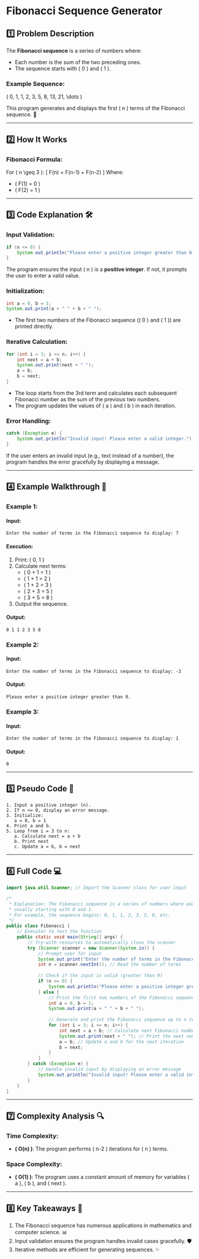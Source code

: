 
# Fibonacci Sequence Generator

## 1️⃣ **Problem Description**
The **Fibonacci sequence** is a series of numbers where:
- Each number is the sum of the two preceding ones.
- The sequence starts with \( 0 \) and \( 1 \).

### Example Sequence:
\( 0, 1, 1, 2, 3, 5, 8, 13, 21, \dots \)

This program generates and displays the first \( n \) terms of the Fibonacci sequence. 🚀

---

## 2️⃣ **How It Works**

### Fibonacci Formula:
For \( n \geq 3 \):
\[
F(n) = F(n-1) + F(n-2)
\]
Where:
- \( F(1) = 0 \)
- \( F(2) = 1 \)

---

## 3️⃣ **Code Explanation** 🛠️

### Input Validation:
```java
if (n <= 0) {
    System.out.println("Please enter a positive integer greater than 0.");
}
```
The program ensures the input \( n \) is a **positive integer**. If not, it prompts the user to enter a valid value.

### Initialization:
```java
int a = 0, b = 1;
System.out.print(a + " " + b + " ");
```
- The first two numbers of the Fibonacci sequence (\( 0 \) and \( 1 \)) are printed directly.

### Iterative Calculation:
```java
for (int i = 3; i <= n; i++) {
    int next = a + b;
    System.out.print(next + " ");
    a = b;
    b = next;
}
```
- The loop starts from the 3rd term and calculates each subsequent Fibonacci number as the sum of the previous two numbers.
- The program updates the values of \( a \) and \( b \) in each iteration.

### Error Handling:
```java
catch (Exception e) {
    System.out.println("Invalid input! Please enter a valid integer.");
}
```
If the user enters an invalid input (e.g., text instead of a number), the program handles the error gracefully by displaying a message.

---

## 4️⃣ **Example Walkthrough** 🌟

### Example 1:
#### Input:
```
Enter the number of terms in the Fibonacci sequence to display: 7
```
#### Execution:
1. Print: \( 0, 1 \)
2. Calculate next terms:
   - \( 0 + 1 = 1 \)
   - \( 1 + 1 = 2 \)
   - \( 1 + 2 = 3 \)
   - \( 2 + 3 = 5 \)
   - \( 3 + 5 = 8 \)
3. Output the sequence.

#### Output:
```
0 1 1 2 3 5 8
```

### Example 2:
#### Input:
```
Enter the number of terms in the Fibonacci sequence to display: -3
```
#### Output:
```
Please enter a positive integer greater than 0.
```

### Example 3:
#### Input:
```
Enter the number of terms in the Fibonacci sequence to display: 1
```
#### Output:
```
0
```

---

## 5️⃣ **Pseudo Code** 📝
```
1. Input a positive integer (n).
2. If n <= 0, display an error message.
3. Initialize:
   a = 0, b = 1
4. Print a and b.
5. Loop from i = 3 to n:
   a. Calculate next = a + b
   b. Print next
   c. Update a = b, b = next
```

---

## 6️⃣ **Full Code** 💻
```java
import java.util.Scanner; // Import the Scanner class for user input

/*
 * Explanation: The Fibonacci sequence is a series of numbers where each number is the sum of the two preceding ones,
 * usually starting with 0 and 1.
 * For example, the sequence begins: 0, 1, 1, 2, 3, 5, 8, etc.
 */
public class Fibonacci {
    // Executor to test the function
    public static void main(String[] args) {
        // Try-with-resources to automatically close the scanner
        try (Scanner scanner = new Scanner(System.in)) {
            // Prompt user for input
            System.out.print("Enter the number of terms in the Fibonacci sequence to display: ");
            int n = scanner.nextInt(); // Read the number of terms
            
            // Check if the input is valid (greater than 0)
            if (n <= 0) {
                System.out.println("Please enter a positive integer greater than 0.");
            } else {
                // Print the first two numbers of the Fibonacci sequence
                int a = 0, b = 1;
                System.out.print(a + " " + b + " ");
                
                // Generate and print the Fibonacci sequence up to n terms
                for (int i = 3; i <= n; i++) {
                    int next = a + b; // Calculate next Fibonacci number
                    System.out.print(next + " "); // Print the next number
                    a = b; // Update a and b for the next iteration
                    b = next;
                }
            }
        } catch (Exception e) {
            // Handle invalid input by displaying an error message
            System.out.println("Invalid input! Please enter a valid integer.");
        }
    }
}
```

---

## 7️⃣ **Complexity Analysis** 🔍

### Time Complexity:
- **\( O(n) \)**: The program performs \( n-2 \) iterations for \( n \) terms.

### Space Complexity:
- **\( O(1) \)**: The program uses a constant amount of memory for variables \( a \), \( b \), and \( next \).

---

## 8️⃣ **Key Takeaways** 🌟
1. The Fibonacci sequence has numerous applications in mathematics and computer science. 📊
2. Input validation ensures the program handles invalid cases gracefully. 🛡️
3. Iterative methods are efficient for generating sequences. ✨


